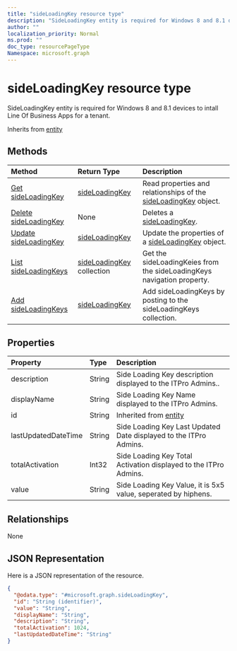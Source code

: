 ```yaml
---
title: "sideLoadingKey resource type"
description: "SideLoadingKey entity is required for Windows 8 and 8.1 devices to intall Line Of Business Apps for a tenant."
author: ""
localization_priority: Normal
ms.prod: ""
doc_type: resourcePageType
Namespace: microsoft.graph
---
```



# sideLoadingKey resource type

SideLoadingKey entity is required for Windows 8 and 8.1 devices to intall Line Of Business Apps for a tenant.


Inherits from [entity](../resources/entity.md)

## Methods
|Method|Return Type|Description|
|:---|:---|:---|
|[Get sideLoadingKey](../api/sideloadingkey-get.md)|[sideLoadingKey](../resources/sideLoadingKey.md)|Read properties and relationships of the [sideLoadingKey](../resources/sideloadingkey.md) object.|
|[Delete sideLoadingKey](../api/sideloadingkey-delete.md)|None|Deletes a [sideLoadingKey](../resources/sideloadingkey.md).|
|[Update sideLoadingKey](../api/sideloadingkey-update.md)|[sideLoadingKey](../resources/sideLoadingKey.md)|Update the properties of a [sideLoadingKey](../resources/sideloadingkey.md) object.|
|[List sideLoadingKeys](../api/intune-apps-deviceappmanagement-list-sideloadingkeys.md)|[sideLoadingKey](../resources/sideLoadingKey.md) collection|Get the sideLoadingKeies from the sideLoadingKeys navigation property.|
|[Add sideLoadingKeys](../api/intune-apps-deviceappmanagement-post-sideloadingkeys.md)|[sideLoadingKey](../resources/sideLoadingKey.md)|Add sideLoadingKeys by posting to the sideLoadingKeys collection.|

## Properties
|Property|Type|Description|
|:---|:---|:---|
|description|String|Side Loading Key description displayed to the ITPro Admins..|
|displayName|String|Side Loading Key Name displayed to the ITPro Admins.|
|id|String| Inherited from [entity](../resources/entity.md)|
|lastUpdatedDateTime|String|Side Loading Key Last Updated Date displayed to the ITPro Admins.|
|totalActivation|Int32|Side Loading Key Total Activation displayed to the ITPro Admins.|
|value|String|Side Loading Key Value, it is 5x5 value, seperated by hiphens.|

## Relationships
None

## JSON Representation
Here is a JSON representation of the resource.
<!-- {
  "blockType": "resource",
  "keyProperty": "id",
  "@odata.type": "microsoft.graph.sideLoadingKey",
  "baseType": "microsoft.graph.entity",
  "openType": false
}
-->
``` json
{
  "@odata.type": "#microsoft.graph.sideLoadingKey",
  "id": "String (identifier)",
  "value": "String",
  "displayName": "String",
  "description": "String",
  "totalActivation": 1024,
  "lastUpdatedDateTime": "String"
}
```

